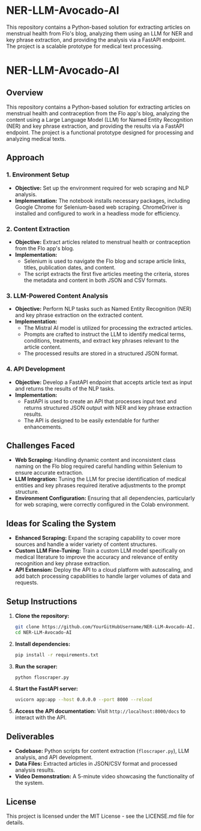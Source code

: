 # NER-LLM-Avocado-AI
This repository contains a Python-based solution for extracting articles on menstrual health from Flo's blog, analyzing them using an LLM for NER and key phrase extraction, and providing the analysis via a FastAPI endpoint. The project is a scalable prototype for medical text processing.
# NER-LLM-Avocado-AI

## Overview
This repository contains a Python-based solution for extracting articles on menstrual health and contraception from the Flo app's blog, analyzing the content using a Large Language Model (LLM) for Named Entity Recognition (NER) and key phrase extraction, and providing the results via a FastAPI endpoint. The project is a functional prototype designed for processing and analyzing medical texts.

## Approach

### 1. Environment Setup
- **Objective:** Set up the environment required for web scraping and NLP analysis.
- **Implementation:** The notebook installs necessary packages, including Google Chrome for Selenium-based web scraping. ChromeDriver is installed and configured to work in a headless mode for efficiency.

### 2. Content Extraction
- **Objective:** Extract articles related to menstrual health or contraception from the Flo app's blog.
- **Implementation:**
  - Selenium is used to navigate the Flo blog and scrape article links, titles, publication dates, and content.
  - The script extracts the first five articles meeting the criteria, stores the metadata and content in both JSON and CSV formats.

### 3. LLM-Powered Content Analysis
- **Objective:** Perform NLP tasks such as Named Entity Recognition (NER) and key phrase extraction on the extracted content.
- **Implementation:**
  - The Mistral AI model is utilized for processing the extracted articles.
  - Prompts are crafted to instruct the LLM to identify medical terms, conditions, treatments, and extract key phrases relevant to the article content.
  - The processed results are stored in a structured JSON format.

### 4. API Development
- **Objective:** Develop a FastAPI endpoint that accepts article text as input and returns the results of the NLP tasks.
- **Implementation:**
  - FastAPI is used to create an API that processes input text and returns structured JSON output with NER and key phrase extraction results.
  - The API is designed to be easily extendable for further enhancements.

## Challenges Faced
- **Web Scraping:** Handling dynamic content and inconsistent class naming on the Flo blog required careful handling within Selenium to ensure accurate extraction.
- **LLM Integration:** Tuning the LLM for precise identification of medical entities and key phrases required iterative adjustments to the prompt structure.
- **Environment Configuration:** Ensuring that all dependencies, particularly for web scraping, were correctly configured in the Colab environment.

## Ideas for Scaling the System
- **Enhanced Scraping:** Expand the scraping capability to cover more sources and handle a wider variety of content structures.
- **Custom LLM Fine-Tuning:** Train a custom LLM model specifically on medical literature to improve the accuracy and relevance of entity recognition and key phrase extraction.
- **API Extension:** Deploy the API to a cloud platform with autoscaling, and add batch processing capabilities to handle larger volumes of data and requests.

## Setup Instructions
1. **Clone the repository:**
    ```bash
    git clone https://github.com/YourGitHubUsername/NER-LLM-Avocado-AI.git
    cd NER-LLM-Avocado-AI
    ```
2. **Install dependencies:**
    ```bash
    pip install -r requirements.txt
    ```
3. **Run the scraper:**
    ```bash
    python floscraper.py
    ```
4. **Start the FastAPI server:**
    ```bash
    uvicorn app:app --host 0.0.0.0 --port 8000 --reload
    ```
5. **Access the API documentation:**
   Visit `http://localhost:8000/docs` to interact with the API.

## Deliverables
- **Codebase:** Python scripts for content extraction (`floscraper.py`), LLM analysis, and API development.
- **Data Files:** Extracted articles in JSON/CSV format and processed analysis results.
- **Video Demonstration:** A 5-minute video showcasing the functionality of the system.

## License
This project is licensed under the MIT License - see the LICENSE.md file for details.


